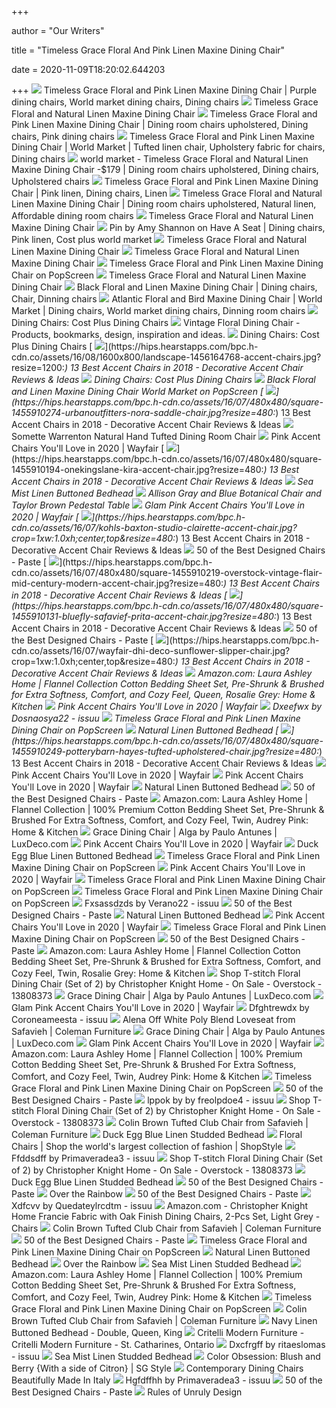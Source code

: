 +++
        
author = "Our Writers"
        
title = "Timeless Grace Floral And Pink Linen Maxine Dining Chair"
        
date = 2020-11-09T18:20:02.644203
        
+++
[ ![](https://i.pinimg.com/originals/99/e0/09/99e009451a3b1b70bba7192e72d63b3b.jpg)](https://i.pinimg.com/originals/99/e0/09/99e009451a3b1b70bba7192e72d63b3b.jpg) Timeless Grace Floral and Pink Linen Maxine Dining Chair | Purple dining  chairs, World market dining chairs, Dining chairs
[ ![](https://cdn.decorpad.com/photos/2016/01/11/floral-and-natural-tufted-dining-chair.jpeg)](https://cdn.decorpad.com/photos/2016/01/11/floral-and-natural-tufted-dining-chair.jpeg) Timeless Grace Floral and Natural Linen Maxine Dining Chair
[ ![](https://i.pinimg.com/originals/40/16/92/4016928113c66e445fe66c71f049ad43.jpg)](https://i.pinimg.com/originals/40/16/92/4016928113c66e445fe66c71f049ad43.jpg) Timeless Grace Floral and Pink Linen Maxine Dining Chair | Dining room  chairs upholstered, Dining chairs, Pink dining chairs
[ ![](https://i.pinimg.com/originals/1f/42/5a/1f425acf6ed6673f74b73653bcba4aae.jpg)](https://i.pinimg.com/originals/1f/42/5a/1f425acf6ed6673f74b73653bcba4aae.jpg) Timeless Grace Floral and Pink Linen Maxine Dining Chair | World Market |  Tufted linen chair, Upholstery fabric for chairs, Dining chairs
[ ![](https://i.pinimg.com/originals/34/0e/b4/340eb4fd4cc707ad7d65cdf2be2c668c.jpg)](https://i.pinimg.com/originals/34/0e/b4/340eb4fd4cc707ad7d65cdf2be2c668c.jpg) world market - Timeless Grace Floral and Natural Linen Maxine Dining Chair  -$179 | Dining room chairs upholstered, Dining chairs, Upholstered chairs
[ ![](https://i.pinimg.com/564x/f7/a6/12/f7a612aeb9330e5e9c304a1b53509671.jpg)](https://i.pinimg.com/564x/f7/a6/12/f7a612aeb9330e5e9c304a1b53509671.jpg) Timeless Grace Floral and Pink Linen Maxine Dining Chair | Pink linen, Dining  chairs, Linen
[ ![](https://i.pinimg.com/originals/15/ae/7f/15ae7fc7ff28325ea45e5a2d9b65417e.jpg)](https://i.pinimg.com/originals/15/ae/7f/15ae7fc7ff28325ea45e5a2d9b65417e.jpg) Timeless Grace Floral and Natural Linen Maxine Dining Chair | Dining room  chairs upholstered, Natural linen, Affordable dining room chairs
[ ![](https://cdn.decorpad.com/photos/2018/01/10/m_raspberry-rose-pink-wood-legs-floral-linen-dining-chair.jpeg)](https://cdn.decorpad.com/photos/2018/01/10/m_raspberry-rose-pink-wood-legs-floral-linen-dining-chair.jpeg) Timeless Grace Floral and Natural Linen Maxine Dining Chair
[ ![](https://i.pinimg.com/564x/66/e9/f8/66e9f86cfcaeaf835921e258b7fd18e5.jpg)](https://i.pinimg.com/564x/66/e9/f8/66e9f86cfcaeaf835921e258b7fd18e5.jpg) Pin by Amy Shannon on Have A Seat | Dining chairs, Pink linen, Cost plus  world market
[ ![](https://cdn.decorpad.com/photos/2015/08/29/linen-tufted-blue-dining-chair.jpeg)](https://cdn.decorpad.com/photos/2015/08/29/linen-tufted-blue-dining-chair.jpeg) Timeless Grace Floral and Natural Linen Maxine Dining Chair
[ ![](https://cdn.decorpad.com/photos/2019/05/29/natural-upholstered-neutral-tufted-mumbai-textured-dining-chair.jpeg)](https://cdn.decorpad.com/photos/2019/05/29/natural-upholstered-neutral-tufted-mumbai-textured-dining-chair.jpeg) Timeless Grace Floral and Natural Linen Maxine Dining Chair
[ ![](http://img0140.psstatic.com/193508059_timeless-grace-floral-and-natural-linen-maxine-dining-.jpg)](http://img0140.psstatic.com/193508059_timeless-grace-floral-and-natural-linen-maxine-dining-.jpg) Timeless Grace Floral and Pink Linen Maxine Dining Chair on PopScreen
[ ![](https://cdn.decorpad.com/photos/2018/09/30/tufted-natural-linen-modern-flax-brass-dining-chair.jpeg)](https://cdn.decorpad.com/photos/2018/09/30/tufted-natural-linen-modern-flax-brass-dining-chair.jpeg) Timeless Grace Floral and Natural Linen Maxine Dining Chair
[ ![](https://i.pinimg.com/originals/fd/58/f2/fd58f28fe36968527f7d01a843408d38.jpg)](https://i.pinimg.com/originals/fd/58/f2/fd58f28fe36968527f7d01a843408d38.jpg) Black Floral and Linen Maxine Dining Chair | Dining chairs, Chair, Dinning  chairs
[ ![](https://i.pinimg.com/originals/20/2d/7e/202d7e64cc46b36b2c376dab6d68f3e8.jpg)](https://i.pinimg.com/originals/20/2d/7e/202d7e64cc46b36b2c376dab6d68f3e8.jpg) Atlantic Floral and Bird Maxine Dining Chair | World Market | Dining chairs,  World market dining chairs, Dinning room chairs
[ ![](https://images.kaiyo.com/76221/cost-plus-world-market/chairs/dining-chairs/world-market-dining-chairs-sale.jpeg)](https://images.kaiyo.com/76221/cost-plus-world-market/chairs/dining-chairs/world-market-dining-chairs-sale.jpeg) Dining Chairs: Cost Plus Dining Chairs
[ ![](https://cdn.decorpad.com/photos/2017/05/05/m_square-back-blue-chic-dining-wood-frame-floral-chair.jpeg)](https://cdn.decorpad.com/photos/2017/05/05/m_square-back-blue-chic-dining-wood-frame-floral-chair.jpeg) Vintage Floral Dining Chair - Products, bookmarks, design, inspiration and  ideas.
[ ![](http://dvhvervoer.info/wp-content/uploads/2018/10/cost-plus-dining-chairs-world-market-dining-chair-cost-plus-dining-chairs-lovely-unique-world-market-dining-set-of-cost-cost-of-recovering-dining-chairs-uk.jpg)](http://dvhvervoer.info/wp-content/uploads/2018/10/cost-plus-dining-chairs-world-market-dining-chair-cost-plus-dining-chairs-lovely-unique-world-market-dining-set-of-cost-cost-of-recovering-dining-chairs-uk.jpg) Dining Chairs: Cost Plus Dining Chairs
[ ![](https://hips.hearstapps.com/bpc.h-cdn.co/assets/16/08/1600x800/landscape-1456164768-accent-chairs.jpg?resize=1200:*)](https://hips.hearstapps.com/bpc.h-cdn.co/assets/16/08/1600x800/landscape-1456164768-accent-chairs.jpg?resize=1200:*) 13 Best Accent Chairs in 2018 - Decorative Accent Chair Reviews & Ideas
[ ![](https://ii3.worldmarket.com/fcgi-bin/iipsrv.fcgi?FIF=/images/worldmarket/source/50046_XXX_v1.tif&wid=650&cvt=jpeg)](https://ii3.worldmarket.com/fcgi-bin/iipsrv.fcgi?FIF=/images/worldmarket/source/50046_XXX_v1.tif&wid=650&cvt=jpeg) Dining Chairs: Cost Plus Dining Chairs
[ ![](https://921314d4403d59b69c72-46278430e978efe2d02d241dda84672f.ssl.cf1.rackcdn.com/193007136_timeless-grace-floral-and-pink-linen-maxine-dining-chair.jpg)](https://921314d4403d59b69c72-46278430e978efe2d02d241dda84672f.ssl.cf1.rackcdn.com/193007136_timeless-grace-floral-and-pink-linen-maxine-dining-chair.jpg) Black Floral and Linen Maxine Dining Chair World Market on PopScreen
[ ![](https://hips.hearstapps.com/bpc.h-cdn.co/assets/16/07/480x480/square-1455910274-urbanoutfitters-nora-saddle-chair.jpg?resize=480:*)](https://hips.hearstapps.com/bpc.h-cdn.co/assets/16/07/480x480/square-1455910274-urbanoutfitters-nora-saddle-chair.jpg?resize=480:*) 13 Best Accent Chairs in 2018 - Decorative Accent Chair Reviews & Ideas
[ ![](https://cdn.decorpad.com/photos/2015/06/25/natural-hand-tufted-dining-chair.jpeg)](https://cdn.decorpad.com/photos/2015/06/25/natural-hand-tufted-dining-chair.jpeg) Somette Warrenton Natural Hand Tufted Dining Room Chair
[ ![](https://secure.img1-fg.wfcdn.com/im/24431891/compr-r85/8824/88244803/default.jpg)](https://secure.img1-fg.wfcdn.com/im/24431891/compr-r85/8824/88244803/default.jpg) Pink Accent Chairs You'll Love in 2020 | Wayfair
[ ![](https://hips.hearstapps.com/bpc.h-cdn.co/assets/16/07/480x480/square-1455910194-onekingslane-kira-accent-chair.jpg?resize=480:*)](https://hips.hearstapps.com/bpc.h-cdn.co/assets/16/07/480x480/square-1455910194-onekingslane-kira-accent-chair.jpg?resize=480:*) 13 Best Accent Chairs in 2018 - Decorative Accent Chair Reviews & Ideas
[ ![](http://cdn.shopify.com/s/files/1/0084/7609/8618/products/Buttoned_Floral_Retreat_7e8de7ee-e493-443a-ae29-eed4a38cd1a1_1024x1024.jpg?v=1561528289)](http://cdn.shopify.com/s/files/1/0084/7609/8618/products/Buttoned_Floral_Retreat_7e8de7ee-e493-443a-ae29-eed4a38cd1a1_1024x1024.jpg?v=1561528289) Sea Mist Linen Buttoned Bedhead
[ ![](https://cdn.decorpad.com/photos/2015/06/16/allison-botanical-gray-and-blue-dining-floral-print-chair.jpeg)](https://cdn.decorpad.com/photos/2015/06/16/allison-botanical-gray-and-blue-dining-floral-print-chair.jpeg) Allison Gray and Blue Botanical Chair and Taylor Brown Pedestal Table
[ ![](https://secure.img1-fg.wfcdn.com/im/71231433/resize-h310-w310%5Ecompr-r85/1274/127401120/nestor-wingback-chair.jpg)](https://secure.img1-fg.wfcdn.com/im/71231433/resize-h310-w310%5Ecompr-r85/1274/127401120/nestor-wingback-chair.jpg) Glam Pink Accent Chairs You'll Love in 2020 | Wayfair
[ ![](https://hips.hearstapps.com/bpc.h-cdn.co/assets/16/07/kohls-baxton-studio-clairette-accent-chair.jpg?crop=1xw:1.0xh;center,top&resize=480:*)](https://hips.hearstapps.com/bpc.h-cdn.co/assets/16/07/kohls-baxton-studio-clairette-accent-chair.jpg?crop=1xw:1.0xh;center,top&resize=480:*) 13 Best Accent Chairs in 2018 - Decorative Accent Chair Reviews & Ideas
[ ![](https://cdn.pastemagazine.com/www/system/images/photo_albums/50-best-design-chairs/large/smoke.jpg?1384968217)](https://cdn.pastemagazine.com/www/system/images/photo_albums/50-best-design-chairs/large/smoke.jpg?1384968217) 50 of the Best Designed Chairs - Paste
[ ![](https://hips.hearstapps.com/bpc.h-cdn.co/assets/16/07/480x480/square-1455910219-overstock-vintage-flair-mid-century-modern-accent-chair.jpg?resize=480:*)](https://hips.hearstapps.com/bpc.h-cdn.co/assets/16/07/480x480/square-1455910219-overstock-vintage-flair-mid-century-modern-accent-chair.jpg?resize=480:*) 13 Best Accent Chairs in 2018 - Decorative Accent Chair Reviews & Ideas
[ ![](https://hips.hearstapps.com/bpc.h-cdn.co/assets/16/07/480x480/square-1455910131-bluefly-safavief-prita-accent-chair.jpg?resize=480:*)](https://hips.hearstapps.com/bpc.h-cdn.co/assets/16/07/480x480/square-1455910131-bluefly-safavief-prita-accent-chair.jpg?resize=480:*) 13 Best Accent Chairs in 2018 - Decorative Accent Chair Reviews & Ideas
[ ![](https://cdn.pastemagazine.com/www/system/images/photo_albums/50-best-design-chairs/large/metal.jpg?1384968217)](https://cdn.pastemagazine.com/www/system/images/photo_albums/50-best-design-chairs/large/metal.jpg?1384968217) 50 of the Best Designed Chairs - Paste
[ ![](https://hips.hearstapps.com/bpc.h-cdn.co/assets/16/07/wayfair-dhi-deco-sunflower-slipper-chair.jpg?crop=1xw:1.0xh;center,top&resize=480:*)](https://hips.hearstapps.com/bpc.h-cdn.co/assets/16/07/wayfair-dhi-deco-sunflower-slipper-chair.jpg?crop=1xw:1.0xh;center,top&resize=480:*) 13 Best Accent Chairs in 2018 - Decorative Accent Chair Reviews & Ideas
[ ![](https://images-na.ssl-images-amazon.com/images/I/81IPfy9B7uL._AC_SL1500_.jpg)](https://images-na.ssl-images-amazon.com/images/I/81IPfy9B7uL._AC_SL1500_.jpg) Amazon.com: Laura Ashley Home | Flannel Collection Cotton Bedding Sheet  Set, Pre-Shrunk & Brushed for Extra Softness, Comfort, and Cozy Feel,  Queen, Rosalie Grey: Home & Kitchen
[ ![](https://secure.img1-fg.wfcdn.com/im/73544260/resize-h310-w310%5Ecompr-r85/9094/90948944/daulton-side-chair.jpg)](https://secure.img1-fg.wfcdn.com/im/73544260/resize-h310-w310%5Ecompr-r85/9094/90948944/daulton-side-chair.jpg) Pink Accent Chairs You'll Love in 2020 | Wayfair
[ ![](https://image.isu.pub/200828235503-0dafdbaea4f1f122b0062ac0eb391377/jpg/page_1.jpg)](https://image.isu.pub/200828235503-0dafdbaea4f1f122b0062ac0eb391377/jpg/page_1.jpg) Dxeefwx by Dosnaosya22 - issuu
[ ![](http://img0125.psstatic.com/181290327_shabby-cottage-chic-ladder-back-dining-chairs-white-pink.jpg)](http://img0125.psstatic.com/181290327_shabby-cottage-chic-ladder-back-dining-chairs-white-pink.jpg) Timeless Grace Floral and Pink Linen Maxine Dining Chair on PopScreen
[ ![](https://cdn.shopify.com/s/files/1/0084/7609/8618/products/Not_to_scale-3_copy_2_x700.png)](https://cdn.shopify.com/s/files/1/0084/7609/8618/products/Not_to_scale-3_copy_2_x700.png) Natural Linen Buttoned Bedhead
[ ![](https://hips.hearstapps.com/bpc.h-cdn.co/assets/16/07/480x480/square-1455910249-potterybarn-hayes-tufted-upholstered-chair.jpg?resize=480:*)](https://hips.hearstapps.com/bpc.h-cdn.co/assets/16/07/480x480/square-1455910249-potterybarn-hayes-tufted-upholstered-chair.jpg?resize=480:*) 13 Best Accent Chairs in 2018 - Decorative Accent Chair Reviews & Ideas
[ ![](https://secure.img1-fg.wfcdn.com/im/36742925/compr-r85/1224/122434760/default.jpg)](https://secure.img1-fg.wfcdn.com/im/36742925/compr-r85/1224/122434760/default.jpg) Pink Accent Chairs You'll Love in 2020 | Wayfair
[ ![](https://secure.img1-fg.wfcdn.com/im/34426976/compr-r85/5460/54601493/default.jpg)](https://secure.img1-fg.wfcdn.com/im/34426976/compr-r85/5460/54601493/default.jpg) Pink Accent Chairs You'll Love in 2020 | Wayfair
[ ![](https://cdn.shopify.com/s/files/1/0084/7609/8618/products/SHOT_1-15_99801030-44e8-4d74-8663-a29e076035f8_x700.png)](https://cdn.shopify.com/s/files/1/0084/7609/8618/products/SHOT_1-15_99801030-44e8-4d74-8663-a29e076035f8_x700.png) Natural Linen Buttoned Bedhead
[ ![](https://cdn.pastemagazine.com/www/system/images/photo_albums/50-best-design-chairs/large/ghost.jpg?1384968217)](https://cdn.pastemagazine.com/www/system/images/photo_albums/50-best-design-chairs/large/ghost.jpg?1384968217) 50 of the Best Designed Chairs - Paste
[ ![](https://images-na.ssl-images-amazon.com/images/I/71za0ytN1VL._AC_SL1500_.jpg)](https://images-na.ssl-images-amazon.com/images/I/71za0ytN1VL._AC_SL1500_.jpg) Amazon.com: Laura Ashley Home | Flannel Collection | 100% Premium Cotton  Bedding Sheet Set, Pre-Shrunk & Brushed For Extra Softness, Comfort, and  Cozy Feel, Twin, Audrey Pink: Home & Kitchen
[ ![](https://cdn.shopify.com/s/files/1/0004/4630/0222/products/IMG_1945_SF.jpg?v=1579084240)](https://cdn.shopify.com/s/files/1/0004/4630/0222/products/IMG_1945_SF.jpg?v=1579084240) Grace Dining Chair | Alga by Paulo Antunes | LuxDeco.com
[ ![](https://secure.img1-fg.wfcdn.com/im/40908241/compr-r85/6139/61391667/default.jpg)](https://secure.img1-fg.wfcdn.com/im/40908241/compr-r85/6139/61391667/default.jpg) Pink Accent Chairs You'll Love in 2020 | Wayfair
[ ![](https://cdn.shopify.com/s/files/1/0084/7609/8618/files/Cream_Photo_Homemakers_Pinterest_Graphic-2_1000x650.png?v=1592112476)](https://cdn.shopify.com/s/files/1/0084/7609/8618/files/Cream_Photo_Homemakers_Pinterest_Graphic-2_1000x650.png?v=1592112476) Duck Egg Blue Linen Buttoned Bedhead
[ ![](http://img0123.psstatic.com/181292989_shabby-cottage-chic-french-style-cane-back-pink-linen-.jpg)](http://img0123.psstatic.com/181292989_shabby-cottage-chic-french-style-cane-back-pink-linen-.jpg) Timeless Grace Floral and Pink Linen Maxine Dining Chair on PopScreen
[ ![](https://secure.img1-fg.wfcdn.com/im/30637368/compr-r85/4330/43302411/default.jpg)](https://secure.img1-fg.wfcdn.com/im/30637368/compr-r85/4330/43302411/default.jpg) Pink Accent Chairs You'll Love in 2020 | Wayfair
[ ![](http://img0121.psstatic.com/181616003_shabby-cottage-chic-french-style-cane-back-pink-linen-.jpg)](http://img0121.psstatic.com/181616003_shabby-cottage-chic-french-style-cane-back-pink-linen-.jpg) Timeless Grace Floral and Pink Linen Maxine Dining Chair on PopScreen
[ ![](http://img0041.psstatic.com/134725776_4d-concepts-floral-tufted-kids-chair-.jpg)](http://img0041.psstatic.com/134725776_4d-concepts-floral-tufted-kids-chair-.jpg) Timeless Grace Floral and Pink Linen Maxine Dining Chair on PopScreen
[ ![](https://image.isu.pub/200207221647-6b4a135fe9cb3e5c2b7103b620b22ec2/jpg/page_1.jpg)](https://image.isu.pub/200207221647-6b4a135fe9cb3e5c2b7103b620b22ec2/jpg/page_1.jpg) Fxsassdzds by Verano22 - issuu
[ ![](https://cdn.pastemagazine.com/www/system/images/photo_albums/50-best-design-chairs/large/craigfad.jpg?1384968217)](https://cdn.pastemagazine.com/www/system/images/photo_albums/50-best-design-chairs/large/craigfad.jpg?1384968217) 50 of the Best Designed Chairs - Paste
[ ![](https://cdn.shopify.com/s/files/1/0084/7609/8618/products/Not_to_scale-3_copy_x700.png)](https://cdn.shopify.com/s/files/1/0084/7609/8618/products/Not_to_scale-3_copy_x700.png) Natural Linen Buttoned Bedhead
[ ![](https://secure.img1-fg.wfcdn.com/im/51596223/compr-r85/5780/57809721/default.jpg)](https://secure.img1-fg.wfcdn.com/im/51596223/compr-r85/5780/57809721/default.jpg) Pink Accent Chairs You'll Love in 2020 | Wayfair
[ ![](http://img0018.psstatic.com/124001152_amazoncom-timeless-treasures-peace-signs-floral-pink-.jpg)](http://img0018.psstatic.com/124001152_amazoncom-timeless-treasures-peace-signs-floral-pink-.jpg) Timeless Grace Floral and Pink Linen Maxine Dining Chair on PopScreen
[ ![](https://cdn.pastemagazine.com/www/system/images/photo_albums/50-best-design-chairs/large/zadie.jpg?1384968217)](https://cdn.pastemagazine.com/www/system/images/photo_albums/50-best-design-chairs/large/zadie.jpg?1384968217) 50 of the Best Designed Chairs - Paste
[ ![](https://images-na.ssl-images-amazon.com/images/I/816fwYsTiCL._AC_SL1500_.jpg)](https://images-na.ssl-images-amazon.com/images/I/816fwYsTiCL._AC_SL1500_.jpg) Amazon.com: Laura Ashley Home | Flannel Collection Cotton Bedding Sheet  Set, Pre-Shrunk & Brushed for Extra Softness, Comfort, and Cozy Feel, Twin,  Rosalie Grey: Home & Kitchen
[ ![](https://ak1.ostkcdn.com/images/products/is/images/direct/af2e88f77b674e4286d941dcdd5171350d7a9d7a/T-stitch-Floral-Fabric-Dining-Chair-%28Set-of-2%29-by-Christopher-Knight-Home.jpg)](https://ak1.ostkcdn.com/images/products/is/images/direct/af2e88f77b674e4286d941dcdd5171350d7a9d7a/T-stitch-Floral-Fabric-Dining-Chair-%28Set-of-2%29-by-Christopher-Knight-Home.jpg) Shop T-stitch Floral Dining Chair (Set of 2) by Christopher Knight Home -  On Sale - Overstock - 13808373
[ ![](https://cdn.shopify.com/s/files/1/0004/4630/0222/products/IMG_1947_SF.jpg?v=1579084236)](https://cdn.shopify.com/s/files/1/0004/4630/0222/products/IMG_1947_SF.jpg?v=1579084236) Grace Dining Chair | Alga by Paulo Antunes | LuxDeco.com
[ ![](https://secure.img1-fg.wfcdn.com/im/33816618/compr-r85/1248/124800175/default.jpg)](https://secure.img1-fg.wfcdn.com/im/33816618/compr-r85/1248/124800175/default.jpg) Glam Pink Accent Chairs You'll Love in 2020 | Wayfair
[ ![](https://image.isu.pub/200716024925-ffae149d6318c09ef8c980a19078a93b/jpg/page_1.jpg)](https://image.isu.pub/200716024925-ffae149d6318c09ef8c980a19078a93b/jpg/page_1.jpg) Dfghtrewdx by Coroneameesta - issuu
[ ![](https://d9dvmj2a7k2dc.cloudfront.net/catalog/product/cache/3/small_image/263x/9df78eab33525d08d6e5fb8d27136e95/s/f/sfv4509b-front_saf20201.jpg)](https://d9dvmj2a7k2dc.cloudfront.net/catalog/product/cache/3/small_image/263x/9df78eab33525d08d6e5fb8d27136e95/s/f/sfv4509b-front_saf20201.jpg) Alena Off White Poly Blend Loveseat from Safavieh | Coleman Furniture
[ ![](https://cdn.shopify.com/s/files/1/0004/4630/0222/products/IMG_1941_SF.jpg?v=1579084240)](https://cdn.shopify.com/s/files/1/0004/4630/0222/products/IMG_1941_SF.jpg?v=1579084240) Grace Dining Chair | Alga by Paulo Antunes | LuxDeco.com
[ ![](https://secure.img1-fg.wfcdn.com/im/36819955/compr-r85/1218/121843972/default.jpg)](https://secure.img1-fg.wfcdn.com/im/36819955/compr-r85/1218/121843972/default.jpg) Glam Pink Accent Chairs You'll Love in 2020 | Wayfair
[ ![](https://m.media-amazon.com/images/S/aplus-media/vc/d968c2d0-8d53-4fd0-a89c-ea6074f5a1aa.__CR0,2305,8984,2779_PT0_SX970_V1___.jpg)](https://m.media-amazon.com/images/S/aplus-media/vc/d968c2d0-8d53-4fd0-a89c-ea6074f5a1aa.__CR0,2305,8984,2779_PT0_SX970_V1___.jpg) Amazon.com: Laura Ashley Home | Flannel Collection | 100% Premium Cotton  Bedding Sheet Set, Pre-Shrunk & Brushed For Extra Softness, Comfort, and  Cozy Feel, Twin, Audrey Pink: Home & Kitchen
[ ![](http://img0105.psstatic.com/158093443_clarence-house-jean-monro-beauchamp-linen-floral-pink.jpg)](http://img0105.psstatic.com/158093443_clarence-house-jean-monro-beauchamp-linen-floral-pink.jpg) Timeless Grace Floral and Pink Linen Maxine Dining Chair on PopScreen
[ ![](https://cdn.pastemagazine.com/www/system/images/photo_albums/50-best-design-chairs/large/urban.jpg?1384968217)](https://cdn.pastemagazine.com/www/system/images/photo_albums/50-best-design-chairs/large/urban.jpg?1384968217) 50 of the Best Designed Chairs - Paste
[ ![](https://image.isu.pub/200111221227-84207c0d5a7f0122ec6507ba0616b1a0/jpg/page_1.jpg)](https://image.isu.pub/200111221227-84207c0d5a7f0122ec6507ba0616b1a0/jpg/page_1.jpg) lppok by by freolpdoe4 - issuu
[ ![](https://ak1.ostkcdn.com/images/products/is/images/direct/19f77ee66743311a28f4bdf288bc231dafabee04/T-stitch-Floral-Fabric-Dining-Chair-%28Set-of-2%29-by-Christopher-Knight-Home.jpg)](https://ak1.ostkcdn.com/images/products/is/images/direct/19f77ee66743311a28f4bdf288bc231dafabee04/T-stitch-Floral-Fabric-Dining-Chair-%28Set-of-2%29-by-Christopher-Knight-Home.jpg) Shop T-stitch Floral Dining Chair (Set of 2) by Christopher Knight Home -  On Sale - Overstock - 13808373
[ ![](https://d9dvmj2a7k2dc.cloudfront.net/catalog/product/cache/1/image/731x481/17f82f742ffe127f42dca9de82fb58b1/h/u/hud8212b-leg_saf20201.jpg)](https://d9dvmj2a7k2dc.cloudfront.net/catalog/product/cache/1/image/731x481/17f82f742ffe127f42dca9de82fb58b1/h/u/hud8212b-leg_saf20201.jpg) Colin Brown Tufted Club Chair from Safavieh | Coleman Furniture
[ ![](https://cdn.shopify.com/s/files/1/0084/7609/8618/products/SHOT_1-22_copy_4_2f50dcd5-d3d6-471c-a066-440e036911f9_x700.png)](https://cdn.shopify.com/s/files/1/0084/7609/8618/products/SHOT_1-22_copy_4_2f50dcd5-d3d6-471c-a066-440e036911f9_x700.png) Duck Egg Blue Linen Studded Bedhead
[ ![](https://img.shopstyle-cdn.com/sim/27/b5/27b5f749ee4eca85516a11260dd8939a_best/red-barrel-studioa-haytham-linen-upholstered-dining-chair-red-barrel-studioa-upholstery-color-floral.jpg)](https://img.shopstyle-cdn.com/sim/27/b5/27b5f749ee4eca85516a11260dd8939a_best/red-barrel-studioa-haytham-linen-upholstered-dining-chair-red-barrel-studioa-upholstery-color-floral.jpg) Floral Chairs | Shop the world's largest collection of fashion | ShopStyle
[ ![](https://image.isu.pub/201003231045-a503d693d6750bc0e18413006748af7d/jpg/page_1.jpg)](https://image.isu.pub/201003231045-a503d693d6750bc0e18413006748af7d/jpg/page_1.jpg) Ffddsdff by Primaveradea3 - issuu
[ ![](https://ak1.ostkcdn.com/images/products/13808373/T-stitch-Floral-Fabric-Dining-Chair-Set-of-2-by-Christopher-Knight-Home-d03cd17b-7b7d-430b-afa9-9f6bf53a3dcc_1000.jpg)](https://ak1.ostkcdn.com/images/products/13808373/T-stitch-Floral-Fabric-Dining-Chair-Set-of-2-by-Christopher-Knight-Home-d03cd17b-7b7d-430b-afa9-9f6bf53a3dcc_1000.jpg) Shop T-stitch Floral Dining Chair (Set of 2) by Christopher Knight Home -  On Sale - Overstock - 13808373
[ ![](http://cdn.shopify.com/s/files/1/0084/7609/8618/products/Duck_Egg_Blue_studded_2_copy_2048x2048_2048x2048_2_8122320d-fbc0-4207-9682-43d147e14f69_1024x1024.jpg?v=1574765763)](http://cdn.shopify.com/s/files/1/0084/7609/8618/products/Duck_Egg_Blue_studded_2_copy_2048x2048_2048x2048_2_8122320d-fbc0-4207-9682-43d147e14f69_1024x1024.jpg?v=1574765763) Duck Egg Blue Linen Studded Bedhead
[ ![](https://cdn.pastemagazine.com/www/articles/best-design-chairs-main.jpg)](https://cdn.pastemagazine.com/www/articles/best-design-chairs-main.jpg) 50 of the Best Designed Chairs - Paste
[ ![](https://overrainbow.com/cgi-images/c7726blackbutterflies.jpg)](https://overrainbow.com/cgi-images/c7726blackbutterflies.jpg) Over the Rainbow
[ ![](https://cdn.pastemagazine.com/www/system/images/photo_albums/50-best-design-chairs/large/base.jpg?1384968217)](https://cdn.pastemagazine.com/www/system/images/photo_albums/50-best-design-chairs/large/base.jpg?1384968217) 50 of the Best Designed Chairs - Paste
[ ![](https://image.isu.pub/200522230039-bacec968c0d5a21f6925c8531cdd8d6b/jpg/page_1.jpg)](https://image.isu.pub/200522230039-bacec968c0d5a21f6925c8531cdd8d6b/jpg/page_1.jpg) Xdfcvv by Quedateylrcdtm - issuu
[ ![](https://images-na.ssl-images-amazon.com/images/I/71zRPjRt-dL._AC_SY450_.jpg)](https://images-na.ssl-images-amazon.com/images/I/71zRPjRt-dL._AC_SY450_.jpg) Amazon.com - Christopher Knight Home Francie Fabric with Oak Finish Dining  Chairs, 2-Pcs Set, Light Grey - Chairs
[ ![](https://d9dvmj2a7k2dc.cloudfront.net/catalog/product/cache/1/image/731x481/17f82f742ffe127f42dca9de82fb58b1/h/u/hud8212b-room_saf20201.jpg)](https://d9dvmj2a7k2dc.cloudfront.net/catalog/product/cache/1/image/731x481/17f82f742ffe127f42dca9de82fb58b1/h/u/hud8212b-room_saf20201.jpg) Colin Brown Tufted Club Chair from Safavieh | Coleman Furniture
[ ![](https://cdn.pastemagazine.com/www/system/images/photo_albums/50-best-design-chairs/large/acapulco.jpg?1384968217)](https://cdn.pastemagazine.com/www/system/images/photo_albums/50-best-design-chairs/large/acapulco.jpg?1384968217) 50 of the Best Designed Chairs - Paste
[ ![](http://img0008.psstatic.com/126113120_linen-cotton-curtain-fabric-cosmos-floral-pink-navy-54-.jpg)](http://img0008.psstatic.com/126113120_linen-cotton-curtain-fabric-cosmos-floral-pink-navy-54-.jpg) Timeless Grace Floral and Pink Linen Maxine Dining Chair on PopScreen
[ ![](https://cdn.shopify.com/s/files/1/0084/7609/8618/products/2-IMG_5002_f426c491-3037-4b74-b88c-169be63e0e26_x700.jpg)](https://cdn.shopify.com/s/files/1/0084/7609/8618/products/2-IMG_5002_f426c491-3037-4b74-b88c-169be63e0e26_x700.jpg) Natural Linen Buttoned Bedhead
[ ![](https://overrainbow.com/cgi-images/sef5272-17cyansmallfloral.jpg)](https://overrainbow.com/cgi-images/sef5272-17cyansmallfloral.jpg) Over the Rainbow
[ ![](https://cdn.shopify.com/s/files/1/0084/7609/8618/products/PTANG20190524_LavenderHillInterior_006-2_x700.jpg)](https://cdn.shopify.com/s/files/1/0084/7609/8618/products/PTANG20190524_LavenderHillInterior_006-2_x700.jpg) Sea Mist Linen Studded Bedhead
[ ![](https://m.media-amazon.com/images/S/aplus-media/vc/3e42f56b-8246-476a-ae6d-2de17151b50c.__CR0,1215,2500,773_PT0_SX970_V1___.jpg)](https://m.media-amazon.com/images/S/aplus-media/vc/3e42f56b-8246-476a-ae6d-2de17151b50c.__CR0,1215,2500,773_PT0_SX970_V1___.jpg) Amazon.com: Laura Ashley Home | Flannel Collection | 100% Premium Cotton  Bedding Sheet Set, Pre-Shrunk & Brushed For Extra Softness, Comfort, and  Cozy Feel, Twin, Audrey Pink: Home & Kitchen
[ ![](http://img0082.psstatic.com/102141209_ann-taylor-2-yellow-pink-floral-pleated-linen-sun-dress-.jpg)](http://img0082.psstatic.com/102141209_ann-taylor-2-yellow-pink-floral-pleated-linen-sun-dress-.jpg) Timeless Grace Floral and Pink Linen Maxine Dining Chair on PopScreen
[ ![](https://d9dvmj2a7k2dc.cloudfront.net/catalog/product/cache/1/image/731x481/17f82f742ffe127f42dca9de82fb58b1/h/u/hud8212b-side_saf20201.jpg)](https://d9dvmj2a7k2dc.cloudfront.net/catalog/product/cache/1/image/731x481/17f82f742ffe127f42dca9de82fb58b1/h/u/hud8212b-side_saf20201.jpg) Colin Brown Tufted Club Chair from Safavieh | Coleman Furniture
[ ![](https://cdn.shopify.com/s/files/1/0084/7609/8618/products/18_15909582-ccc9-417a-824c-5dae852e6d89_x700.png)](https://cdn.shopify.com/s/files/1/0084/7609/8618/products/18_15909582-ccc9-417a-824c-5dae852e6d89_x700.png) Navy Linen Buttoned Bedhead - Double, Queen, King
[ ![](https://images2.imgix.net/p4dbimg/1001/images/aircirrus.jpg?fit=fill&trim=color&trimcolor=FFFFFF&trimtol=5&bg=FFFFFF&w=384&h=288&fm=pjpg)](https://images2.imgix.net/p4dbimg/1001/images/aircirrus.jpg?fit=fill&trim=color&trimcolor=FFFFFF&trimtol=5&bg=FFFFFF&w=384&h=288&fm=pjpg) Critelli Modern Furniture - Critelli Modern Furniture - St. Catharines,  Ontario
[ ![](https://image.isu.pub/190802231715-56fa42189d2a8e51a0bab15162d2546f/jpg/page_1.jpg)](https://image.isu.pub/190802231715-56fa42189d2a8e51a0bab15162d2546f/jpg/page_1.jpg) Dxcfrgff by ritaeslomas - issuu
[ ![](https://cdn.shopify.com/s/files/1/0084/7609/8618/products/Studded_wide_shot_paisley_x700.jpg)](https://cdn.shopify.com/s/files/1/0084/7609/8618/products/Studded_wide_shot_paisley_x700.jpg) Sea Mist Linen Studded Bedhead
[ ![](https://i2.wp.com/sgstyleblog.com/wp-content/uploads/2015/02/cd3c9e6ee1b6c5848d7cadf55791a67a.jpg)](https://i2.wp.com/sgstyleblog.com/wp-content/uploads/2015/02/cd3c9e6ee1b6c5848d7cadf55791a67a.jpg) Color Obsession: Blush and Berry {With a side of Citron} | SG Style
[ ![](https://www.fcilondon.co.uk/site-assets/product-images/potocco/queen-765-cc-dining-chair-by-potocco-1.jpg)](https://www.fcilondon.co.uk/site-assets/product-images/potocco/queen-765-cc-dining-chair-by-potocco-1.jpg) Contemporary Dining Chairs Beautifully Made In Italy
[ ![](https://image.isu.pub/201002001853-5e9b1eae314b053c276dc6e9f8d5d6ed/jpg/page_1_thumb_large.jpg)](https://image.isu.pub/201002001853-5e9b1eae314b053c276dc6e9f8d5d6ed/jpg/page_1_thumb_large.jpg) Hgfdffhh by Primaveradea3 - issuu
[ ![](https://cdn.pastemagazine.com/www/system/images/photo_albums/50-best-design-chairs/large/extension.jpg?1384968217)](https://cdn.pastemagazine.com/www/system/images/photo_albums/50-best-design-chairs/large/extension.jpg?1384968217) 50 of the Best Designed Chairs - Paste
[ ![](x-raw-image:///38da4ff2505226dc980bead7ec547a2edf785bf275f42b5425196a7d9830fdf5)](x-raw-image:///38da4ff2505226dc980bead7ec547a2edf785bf275f42b5425196a7d9830fdf5) Rules of Unruly Design
